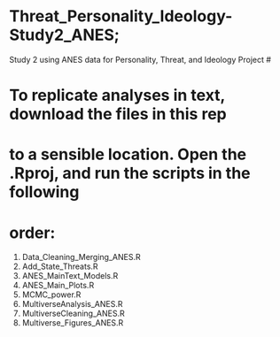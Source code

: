 # Threat_Personality_Ideology-Study2_ANES;
Study 2 using ANES data for Personality, Threat, and Ideology Project # 
# To replicate analyses in text, download the files in this rep 
# to a sensible location. Open the .Rproj, and run the scripts in the following 
# order: 
1. Data_Cleaning_Merging_ANES.R
2. Add_State_Threats.R 
3. ANES_MainText_Models.R
4. ANES_Main_Plots.R
5. MCMC_power.R
6. MultiverseAnalysis_ANES.R
7. MultiverseCleaning_ANES.R
8. Multiverse_Figures_ANES.R